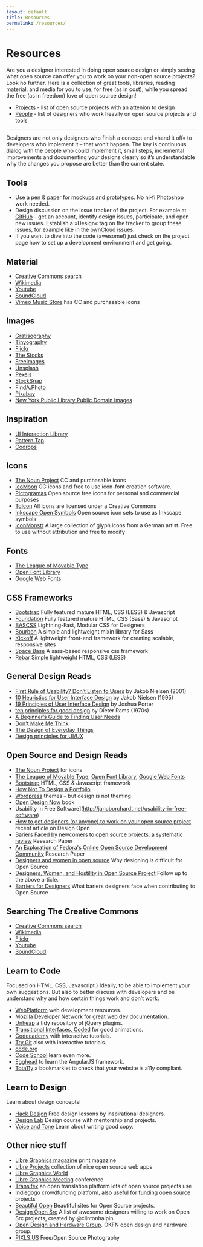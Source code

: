 ```yaml
---
layout: default
title: Resources
permalink: /resources/
---
```


# Resources

Are you a designer interested in doing open source design or simply seeing what open source can offer you to work on your non-open source projects? Look no further. Here is a collection of great tools, libraries, reading material, and media for you to use, for free (as in cost), while you spread the free (as in freedom) love of open source design!

- [Projects](/resources/projects/) - list of open source projects with an 
attenion to design
- [People](/resources/people/) - list of designers who work heavily on open 
source projects and tools  

---

Designers are not only designers who finish a concept and »hand it off« to 
developers who implement it – that won’t happen. The key is continuous dialog 
with the people who could implement it, small steps, incremental improvements 
and documenting your designs clearly so it’s understandable why the changes you 
propose are better than the current state.


## Tools

* Use a pen & paper for [mockups and 
prototypes](http://alistapart.com/article/paperprototyping). No hi-fi Photoshop 
work needed.
* Design discussion on the issue tracker of the project. For example at 
[GitHub](http://github.com) – get an account, identify design issues, 
participate, and open new issues. Establish a »Design« tag on the tracker to 
group these issues, for example like in the [ownCloud 
issues](https://github.com/owncloud/core/issues?labels=Design).
* If you want to dive into the code (awesome!) just check on the project page 
how to set up a development environment and get going.


## Material

* [Creative Commons search](http://search.creativecommons.org)
* [Wikimedia](https://commons.wikimedia.org/wiki/Main_Page)
* [Youtube](https://www.youtube.com/creativecommons)
* [SoundCloud](http://soundcloud.com/creativecommons)
* [Vimeo Music Store](https://vimeo.com/musicstore) has CC and purchasable 
icons


## Images

* [Gratisography](http://www.gratisography.com/)
* [Tinyography](http://www.tinyography.com/)
* [Flickr](https://flickr.com/creativecommons/)
* [The Stocks](http://thestocks.im/)
* [FreeImages](http://www.freeimages.com/)
* [Unsplash](https://unsplash.com/)
* [Pexels](http://www.pexels.com/)
* [StockSnap](https://stocksnap.io/)
* [FindA.Photo](http://finda.photo/)
* [Pixabay](http://pixabay.com/)
* [New York Public Library Public Domain 
Images](http://www.nypl.org/research/collections/digital-collections/public-domain?hspace=331354)


## Inspiration

* [UI Interaction Library](http://useyourinterface.com/)
* [Pattern Tap](http://patterntap.com/)
* [Codrops](http://tympanus.net/codrops/)

## Icons

* [The Noun Project](http://thenounproject.com) CC and purchasable icons
* [IcoMoon](http://icomoon.io/) CC icons and free to use icon-font creation 
software.
* [Pictogramas](http://github.com/adrianmg/pictogramas) Open source free icons 
for personal and commercial purposes
* [ToIcon](http://www.toicon.com/) All icons are licensed under a Creative 
Commons
* [Inkscape Open Symbols](https://github.com/Xaviju/inkscape-open-symbols) Open 
source icon sets to use as Inkscape symbols
* [IconMonstr](http://iconmonstr.com/) A large collection of glyph icons from a 
German artist. Free to use without attribution and free to modify


## Fonts

* [The League of Movable Type](https://www.theleagueofmoveabletype.com/)
* [Open Font Library](http://openfontlibrary.org)
* [Google Web Fonts](http://google.com/fonts)


## CSS Frameworks

* [Bootstrap](http://getbootstrap.com) Fully featured mature HTML, CSS (LESS) & 
Javascript
* [Foundation](http://foundation.zurb.com) Fully featured mature HTML, CSS 
(Sass) & Javascript
* [BASCSS](http://www.basscss.com/) Lightning-Fast, Modular CSS for Designers
* [Bourbon](http://bourbon.io/) A simple and lightweight mixin library for Sass
* [Kickoff](http://tmwagency.github.io/kickoff/) A lightweight front-end 
framework for creating scalable, responsive sites
* [Space Base](http://spacebase.space150.com/) A sass-based responsive css 
framework
* [Rebar](http://github.com/brennannovak/rebar) Simple lightweight HTML, CSS 
(LESS)


## General Design Reads
* [First Rule of Usability? Don’t Listen to 
Users](http://www.nngroup.com/articles/first-rule-of-usability-dont-listen-to-users/) 
by Jakob Nielsen (2001)
* [10 Heuristics for User Interface 
Design](http://www.nngroup.com/articles/ten-usability-heuristics/) by Jakob 
Nielsen (1995)
* [19 Principles of User Interface 
Design](http://bokardo.com/principles-of-user-interface-design/) by Joshua 
Porter
* [ten principles for good design](https://www.vitsoe.com/gb/about/good-design) 
by Dieter Rams (1970s)
* [A Beginner’s Guide to Finding User 
Needs](http://jdittrich.github.io/userNeedResearchBook/)
* [Don't Make Me 
Think](http://www.amazon.com/Dont-Make-Me-Think-Usability/dp/0321344758/ref=sr_1_1?s=books&ie=UTF8&qid=1371607999&sr=1-1&keywords=don%27t+make+me+think)
* [The Design of Everyday 
Things](http://www.amazon.com/Design-Everyday-Things-Donald-Norman/dp/0465067107/ref=sr_1_1?s=books&ie=UTF8&qid=1371607869&sr=1-1&keywords=the+design+of+everyday+things)
* [Design principles for UI/UX](http://learndesignprinciples.com/)


## Open Source and Design Reads

* [The Noun Project](http://thenounproject.com) for icons
* [The League of Movable Type](https://www.theleagueofmoveabletype.com/), [Open 
Font Library](http://openfontlibrary.org), [Google Web 
Fonts](http://google.com/fonts)
* [Bootstrap](http://getbootstrap.com) HTML, CSS & Javascript framework
* [How Not To Design a 
Portfolio](http://www.alexcornell.com/the-worst-portfolio-ever/)
* [Wordpress](http://wordpress.org) themes – but design is not theming
* [Open Design Now](http://opendesignnow.org/) book
* Usability in Free 
Software](http://jancborchardt.net/usability-in-free-software)
* [How to get designers (or anyone) to work on your open source 
project](http://designopen.org/articles/import-designers/) recent article on 
Design Open
* [Bariers Faced by newcomers to open source projects: a systematic 
review](http://www.academia.edu/6537077/Barriers_faced_by_newcomers_to_open_source_projects_a_systematic_review) 
Research Paper
* [An Exploration of Fedora's Online Open Source Development 
Community](https://www.academia.edu/4303779/An_Exploration_of_Fedora_s_Online_Open_Source_Development_Community) 
Research Paper
* [Designers and women in open 
source](http://old.vi.to/designers-and-women-in-open-source.html) Why designing 
is difficult for Open Source
* [Designers, Women, and Hostility in Open Source 
Project](http://smarterware.org/7550/designers-women-and-hostility-in-open-source) 
Follow up to the above article.
* [Barriers for 
Designers](http://designopen.org/articles/barriers-for-designers/) What bariers 
designers face when contributing to Open Source

## Searching The Creative Commons
* [Creative Commons search](http://search.creativecommons.org)
* [Wikimedia](https://commons.wikimedia.org/wiki/Main_Page)
* [Flickr](https://flickr.com/creativecommons/)
* [Youtube](https://www.youtube.com/creativecommons)
* [SoundCloud](http://soundcloud.com/creativecommons)

## Learn to Code

Focused on HTML, CSS, Javascript.) Ideally, to be able to implement your own 
suggestions. But also to better discuss with developers and be understand why 
and how certain things work and don’t work.

* [WebPlatform](http://www.webplatform.org/) web development resources.
* [Mozilla Developer Network](https://developer.mozilla.org/) for great web dev 
documentation.
* [Unheap](http://www.unheap.com/) a tidy repository of jQuery plugins.
* [Transitional Interfaces, 
Coded](http://css-tricks.com/transitional-interfaces-coded/) for good 
animations.
* [Codecademy](http://www.codecademy.com/) with interactive tutorials.
* [Try Git](http://try.github.io/) also with interactive tutorials.
* [code.org](http://code.org/)
* [Code School](https://www.codeschool.com/) learn even more.
* [Egghead](http://egghead.io/) to learn the AngularJS framework.
* [Tota11y](https://github.com/Khan/tota11y) a bookmarklet to check that your 
website is a11y compliant.


## Learn to Design

Learn about design concepts!

* [Hack Design](https://hackdesign.org/) Free design lessons by inspirational 
designers.
* [Design Lab](http://trydesignlab.com/) Design course with mentorship and 
projects.
* [Voice and Tone](http://voiceandtone.com/) Learn about writing good copy.


## Other nice stuff

* [Libre Graphics magazine](http://libregraphicsmag.com/) print magazine
* [Libre Projects](http://libreprojects.net) collection of nice open source web 
apps
* [Libre Graphics World](http://libregraphicsworld.org/)
* [Libre Graphics Meeting](http://libregraphicsmeeting.org/) conference
* [Transifex](https://www.transifex.com/connect/projects/) an open translation 
platform lots of open source projects use
* [Indiegogo](http://www.indiegogo.com/) crowdfunding platform, also useful for 
funding open source projects
* [Beautiful Open](http://beautifulopen.com) Beautiful sites for Open Source 
projects.
* [Design Open Src](http://designopensrc.com/index.html#/) A list of awesome 
designers willing to work on Open Src projects, created by @clintonhalpin
* [Open Design and Hardware Group](http://design.okfn.org/). OKFN open design 
and hardware group.
* [PIXLS.US](https://pixls.us) Free/Open Source Photography

